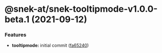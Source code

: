 # @snek-at/snek-tooltipmode-v1.0.0-beta.1 (2021-09-12)


### Features

* **tooltipmode:** initial commit ([fa65240](https://github.com/snek-at/snek-tools/commit/fa65240aa2a563d2870df6383aa13f6309121018))
